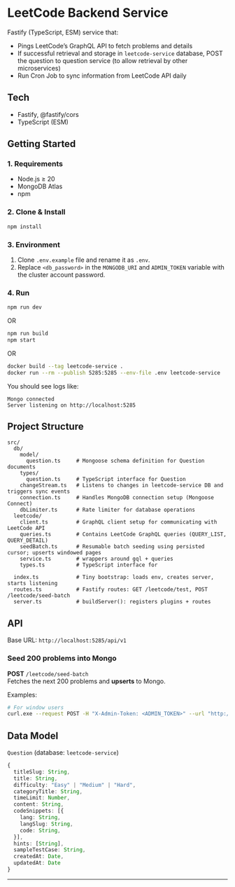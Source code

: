 # LeetCode Backend Service

Fastify (TypeScript, ESM) service that:

- Pings LeetCode’s GraphQL API to fetch problems and details
- If successful retrieval and storage in `leetcode-service` database,
  POST the question to question service (to allow retrieval by other microservices)
- Run Cron Job to sync information from LeetCode API daily

## Tech

- Fastify, @fastify/cors
- TypeScript (ESM)

## Getting Started

### 1. Requirements

- Node.js ≥ 20
- MongoDB Atlas
- npm

### 2. Clone & Install

```bash
npm install
```

### 3. Environment

1. Clone `.env.example` file and rename it as `.env`.
2. Replace `<db_password>` in the `MONGODB_URI` and `ADMIN_TOKEN` variable with the cluster account password.

### 4. Run

```bash
npm run dev
```

OR

```bash
npm run build
npm start
```

OR

```bash
docker build --tag leetcode-service .
docker run --rm --publish 5285:5285 --env-file .env leetcode-service
```

You should see logs like:

```text
Mongo connected
Server listening on http://localhost:5285
```

## Project Structure

```text
src/
  db/
    model/
      question.ts     # Mongoose schema definition for Question documents
    types/
      question.ts     # TypeScript interface for Question
    changeStream.ts   # Listens to changes in leetcode-service DB and triggers sync events
    connection.ts     # Handles MongoDB connection setup (Mongoose Connect)
    dbLimiter.ts      # Rate limiter for database operations
  leetcode/
    client.ts         # GraphQL client setup for communicating with LeetCode API
    queries.ts        # Contains LeetCode GraphQL queries (QUERY_LIST, QUERY_DETAIL)
    seedBatch.ts      # Resumable batch seeding using persisted cursor; upserts windowed pages
    service.ts        # wrappers around gql + queries
    types.ts          # TypeScript interface for

  index.ts            # Tiny bootstrap: loads env, creates server, starts listening
  routes.ts           # Fastify routes: GET /leetcode/test, POST /leetcode/seed-batch
  server.ts           # buildServer(): registers plugins + routes
```

## API

Base URL: `http://localhost:5285/api/v1`

### Seed 200 problems into Mongo

**POST** `/leetcode/seed-batch`  
Fetches the next 200 problems and **upserts** to Mongo.

Examples:

```bash
# For window users
curl.exe --request POST -H "X-Admin-Token: <ADMIN_TOKEN>" --url "http://localhost:5285/api/v1/leetcode/seed-batch"
```

## Data Model

`Question` (database: `leetcode-service`)

```ts
{
  titleSlug: String,
  title: String,
  difficulty: "Easy" | "Medium" | "Hard",
  categoryTitle: String,
  timeLimit: Number,
  content: String,
  codeSnippets: [{
    lang: String,
    langSlug: String,
    code: String,
  }],
  hints: [String],
  sampleTestCase: String,
  createdAt: Date,
  updatedAt: Date
}
```

---

